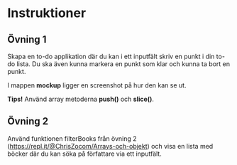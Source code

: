 # Instruktioner

## Övning 1

Skapa en to-do applikation där du kan i ett inputfält skriv en punkt i din to-do lista. Du ska även kunna markera en punkt som klar och kunna ta bort en punkt.

I mappen **mockup** ligger en screenshot på hur den kan se ut.

**Tips!** Använd array metoderna **push()** och **slice()**.

## Övning 2

Använd funktionen filterBooks från övning 2 (https://repl.it/@ChrisZocom/Arrays-och-objekt) och visa en lista med böcker där du kan söka på författare via ett inputfält.
